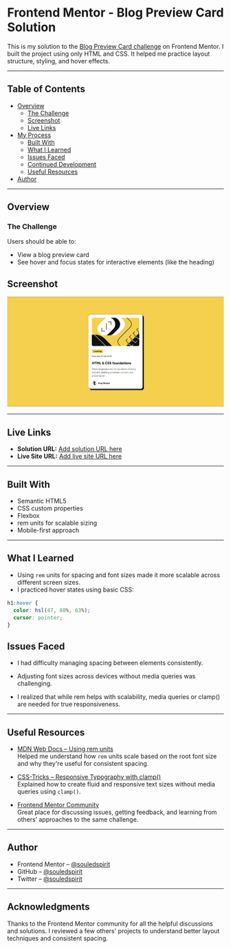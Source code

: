# Frontend Mentor - Blog Preview Card Solution

This is my solution to the [Blog Preview Card challenge](https://www.frontendmentor.io/challenges/blog-preview-card-ckPaj01IcS) on Frontend Mentor. I built the project using only HTML and CSS. It helped me practice layout structure, styling, and hover effects.

---

## Table of Contents

- [Overview](#overview)
  - [The Challenge](#the-challenge)
  - [Screenshot](#screenshot)
  - [Live Links](#live-links)
- [My Process](#my-process)
  - [Built With](#built-with)
  - [What I Learned](#what-i-learned)
  - [Issues Faced](#issues-faced)
  - [Continued Development](#continued-development)
  - [Useful Resources](#useful-resources)
- [Author](#author)

---

## Overview

### The Challenge

Users should be able to:

- View a blog preview card
- See hover and focus states for interactive elements (like the heading)

## Screenshot

![Screenshot](./screenshot.png)

---

## Live Links

- **Solution URL:** [Add solution URL here](https://your-solution-url.com)
- **Live Site URL:** [Add live site URL here](https://your-live-site-url.com)

---

## Built With

- Semantic HTML5
- CSS custom properties
- Flexbox
- rem units for scalable sizing
- Mobile-first approach

---

## What I Learned

- Using `rem` units for spacing and font sizes made it more scalable across different screen sizes.
- I practiced hover states using basic CSS:

```css
h1:hover {
  color: hsl(47, 88%, 63%);
  cursor: pointer;
}
```

## Issues Faced

- I had difficulty managing spacing between elements consistently.

- Adjusting font sizes across devices without media queries was challenging.

- I realized that while rem helps with scalability, media queries or clamp() are needed for true responsiveness.

---

## Useful Resources

- [MDN Web Docs – Using rem units](https://developer.mozilla.org/en-US/docs/Web/CSS/font-size#values)  
  Helped me understand how `rem` units scale based on the root font size and why they're useful for consistent spacing.

- [CSS-Tricks – Responsive Typography with clamp()](https://css-tricks.com/using-calc-to-create-more-dynamic-layouts/)  
  Explained how to create fluid and responsive text sizes without media queries using `clamp()`.

- [Frontend Mentor Community](https://www.frontendmentor.io/community)  
  Great place for discussing issues, getting feedback, and learning from others’ approaches to the same challenge.

---

## Author

- Frontend Mentor – [@souledspirit](https://www.frontendmentor.io/profile/souledspirit)
- GitHub – [@souledspirit](https://github.com/souledspirit)
- Twitter – [@souledspirit](https://twitter.com/souledspirit)

---

## Acknowledgments

Thanks to the Frontend Mentor community for all the helpful discussions and solutions. I reviewed a few others' projects to understand better layout techniques and consistent spacing.
